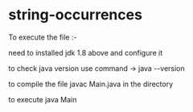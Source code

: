 # string-occurrences

To execute the file :-

need to installed jdk 1.8 above and configure it

to check java version
use command -> java --version

to compile the file 
javac Main.java in the directory

to execute 
java Main
